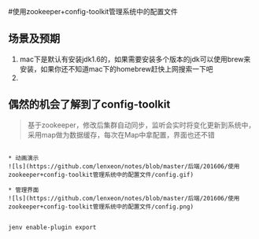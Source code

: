#使用zookeeper+config-toolkit管理系统中的配置文件

## 场景及预期
1. mac下是默认有安装jdk1.6的，如果需要安装多个版本的jdk可以使用brew来安装，如果你还不知道mac下的homebrew赶快上网搜索一下吧
1.

## 偶然的机会了解到了config-toolkit
> 基于zookeeper，修改后集群自动同步，监听会实时将变化更新到系统中，采用map做为数据缓存，每次在Map中拿配置，界面也还不错
``` properties

* 动画演示
![ls](https://github.com/lenxeon/notes/blob/master/后端/201606/使用zookeeper+config-toolkit管理系统中的配置文件/config.gif)

* 管理界面
![ls](https://github.com/lenxeon/notes/blob/master/后端/201606/使用zookeeper+config-toolkit管理系统中的配置文件/config.png)


jenv enable-plugin export
